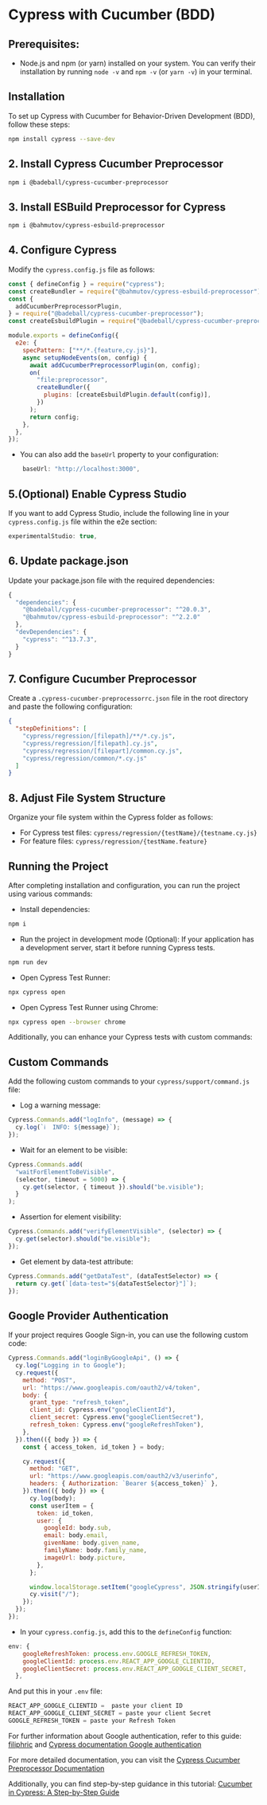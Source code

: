 # Cypress with Cucumber (BDD)

## Prerequisites:

- Node.js and npm (or yarn) installed on your system. You can verify their installation by running `node -v` and `npm -v` (or `yarn -v`) in your terminal.

## Installation

To set up Cypress with Cucumber for Behavior-Driven Development (BDD), follow these steps:

```bash
npm install cypress --save-dev
```

## 2. Install Cypress Cucumber Preprocessor

```bash
npm i @badeball/cypress-cucumber-preprocessor
```

## 3. Install ESBuild Preprocessor for Cypress

```bash
npm i @bahmutov/cypress-esbuild-preprocessor
```

## 4. Configure Cypress

Modify the `cypress.config.js` file as follows:

```javascript
const { defineConfig } = require("cypress");
const createBundler = require("@bahmutov/cypress-esbuild-preprocessor");
const {
  addCucumberPreprocessorPlugin,
} = require("@badeball/cypress-cucumber-preprocessor");
const createEsbuildPlugin = require("@badeball/cypress-cucumber-preprocessor/esbuild");

module.exports = defineConfig({
  e2e: {
    specPattern: ["**/*.{feature,cy.js}"],
    async setupNodeEvents(on, config) {
      await addCucumberPreprocessorPlugin(on, config);
      on(
        "file:preprocessor",
        createBundler({
          plugins: [createEsbuildPlugin.default(config)],
        })
      );
      return config;
    },
  },
});
```

- You can also add the `baseUrl` property to your configuration:

```Javascript
    baseUrl: "http://localhost:3000",
```

## 5.(Optional) Enable Cypress Studio

If you want to add Cypress Studio, include the following line in your `cypress.config.js` file within the e2e section:

```javascript
experimentalStudio: true,
```

## 6. Update package.json

Update your package.json file with the required dependencies:

```javascript
{
  "dependencies": {
    "@badeball/cypress-cucumber-preprocessor": "^20.0.3",
    "@bahmutov/cypress-esbuild-preprocessor": "^2.2.0"
  },
  "devDependencies": {
    "cypress": "^13.7.3",
  }
}
```

## 7. Configure Cucumber Preprocessor

Create a `.cypress-cucumber-preprocessorrc.json` file in the root directory and paste the following configuration:

```json
{
  "stepDefinitions": [
    "cypress/regression/[filepath]/**/*.cy.js",
    "cypress/regression/[filepath].cy.js",
    "cypress/regression/[filepart]/common.cy.js",
    "cypress/regression/common/*.cy.js"
  ]
}
```

## 8. Adjust File System Structure

Organize your file system within the Cypress folder as follows:

- For Cypress test files: `cypress/regression/{testName}/{testname.cy.js}`
- For feature files: `cypress/regression/{testName.feature}`

## Running the Project

After completing installation and configuration, you can run the project using various commands:

- Install dependencies:

```bash
npm i
```

- Run the project in development mode (Optional):
  If your application has a development server, start it before running Cypress tests.

```bash
npm run dev
```

- Open Cypress Test Runner:

```bash
npx cypress open
```

- Open Cypress Test Runner using Chrome:

```bash
npx cypress open --browser chrome
```

Additionally, you can enhance your Cypress tests with custom commands:

## Custom Commands

Add the following custom commands to your `cypress/support/command.js` file:

- Log a warning message:

```Javascript
Cypress.Commands.add("logInfo", (message) => {
  cy.log(`ℹ️  INFO: ${message}`);
});
```

- Wait for an element to be visible:

```Javascript
Cypress.Commands.add(
  "waitForElementToBeVisible",
  (selector, timeout = 5000) => {
    cy.get(selector, { timeout }).should("be.visible");
  }
);
```

- Assertion for element visibility:

```Javascript
Cypress.Commands.add("verifyElementVisible", (selector) => {
  cy.get(selector).should("be.visible");
});
```

- Get element by data-test attribute:

```Javascript
Cypress.Commands.add("getDataTest", (dataTestSelector) => {
  return cy.get(`[data-test="${dataTestSelector}"]`);
});
```

## Google Provider Authentication

If your project requires Google Sign-in, you can use the following custom code:

```Javascript
Cypress.Commands.add("loginByGoogleApi", () => {
  cy.log("Logging in to Google");
  cy.request({
    method: "POST",
    url: "https://www.googleapis.com/oauth2/v4/token",
    body: {
      grant_type: "refresh_token",
      client_id: Cypress.env("googleClientId"),
      client_secret: Cypress.env("googleClientSecret"),
      refresh_token: Cypress.env("googleRefreshToken"),
    },
  }).then(({ body }) => {
    const { access_token, id_token } = body;

    cy.request({
      method: "GET",
      url: "https://www.googleapis.com/oauth2/v3/userinfo",
      headers: { Authorization: `Bearer ${access_token}` },
    }).then(({ body }) => {
      cy.log(body);
      const userItem = {
        token: id_token,
        user: {
          googleId: body.sub,
          email: body.email,
          givenName: body.given_name,
          familyName: body.family_name,
          imageUrl: body.picture,
        },
      };

      window.localStorage.setItem("googleCypress", JSON.stringify(userItem));
      cy.visit("/");
    });
  });
});
```

- In your `cypress.config.js`, add this to the `defineConfig` function:

```Javascript
env: {
    googleRefreshToken: process.env.GOOGLE_REFRESH_TOKEN,
    googleClientId: process.env.REACT_APP_GOOGLE_CLIENTID,
    googleClientSecret: process.env.REACT_APP_GOOGLE_CLIENT_SECRET,
  },
```

And put this in your `.env` file:

```Javascript
REACT_APP_GOOGLE_CLIENTID =  paste your client ID
REACT_APP_GOOGLE_CLIENT_SECRET = paste your client Secret
GOOGLE_REFRESH_TOKEN = paste your Refresh Token
```

For further information about Google authentication, refer to this guide: [filiphric](https://filiphric.com/google-sign-in-with-cypress) and [Cypress documentation Google authentication](https://docs.cypress.io/guides/end-to-end-testing/google-authentication#__docusaurus_skipToContent_fallback)

For more detailed documentation, you can visit the [Cypress Cucumber Preprocessor Documentation](https://www.npmjs.com/package/@badeball/cypress-cucumber-preprocessor?activeTab=readme)

Additionally, you can find step-by-step guidance in this tutorial: [Cucumber in Cypress: A Step-by-Step Guide](https://filiphric.com/cucumber-in-cypress-a-step-by-step-guide)
